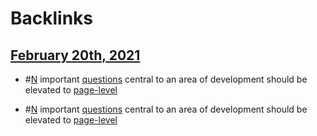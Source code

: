 
# Backlinks
## [February 20th, 2021](<February 20th, 2021.md>)
- #[N](<N.md>) important [questions](<questions.md>) central to an area of development should be elevated to [page-level](<page-level.md>)

- #[N](<N.md>) important [questions](<questions.md>) central to an area of development should be elevated to [page-level](<page-level.md>)

